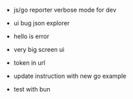 - js/go reporter verbose mode for dev
- ui bug json explorer
- hello is error
- very big screen ui
- token in url
- update instruction with new go example

- test with bun
